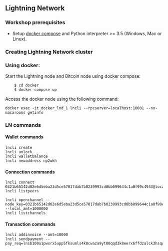 ## Lightning Network

### Workshop prerequisites

* Setup [docker compose](https://docs.docker.com/compose/install/#install-compose) and Python interpreter >= 3.5 (Windows, Mac or Linux).

### Creating Lightning Network cluster

### Using docker:

Start the Lightning node and Bitcoin node using docker compose:

```
    $ cd docker
    $ docker-compose up

```

Access the docker node using the following command:

```
docker exec -it docker_lnd_1 lncli --rpcserver=localhost:10001 --no-macaroons getinfo
```

### LN commands 

#### Wallet commands

```
lncli create
lncli unlock
lncli walletbalance
lncli newaddress np2wkh
```

#### Connection commands

```
lncli connect 0321b65142d02e6d5eba23d5ce57017dab7b0239993cd0bb099644c1a0f99c4943@localhost:10014
lncli listpeers

lncli openchannel --node_key=0321b65142d02e6d5eba23d5ce57017dab7b0239993cd0bb099644c1a0f99c4943 --local_amt=1000000
lncli listchannels
```

#### Transaction commands

```
lncli addinvoice --amt=10000
lncli sendpayment --pay_req=lnsb100u1pwxrx5upp5fksumls4k8cwaza9yt00qqd3k8eerx6ffdzalck3hsqwnkqsflnqdqqcqzys907tgz9gxg8y272vpck3emx4n3zgk8vu96zvu